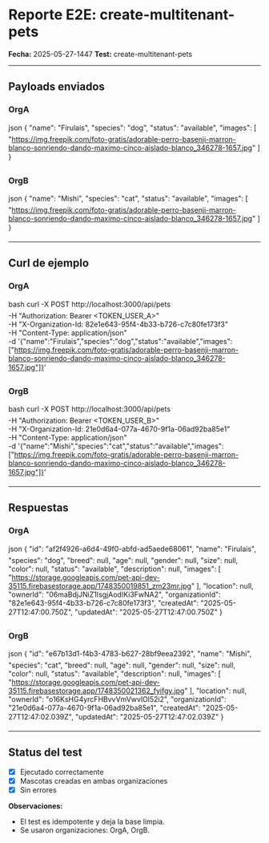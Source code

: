 # Reporte E2E: create-multitenant-pets

**Fecha:** 2025-05-27-1447
**Test:** create-multitenant-pets

---

## **Payloads enviados**
### OrgA

json
{
  "name": "Firulais",
  "species": "dog",
  "status": "available",
  "images": [
    "https://img.freepik.com/foto-gratis/adorable-perro-basenji-marron-blanco-sonriendo-dando-maximo-cinco-aislado-blanco_346278-1657.jpg"
  ]
}


### OrgB
json
{
  "name": "Mishi",
  "species": "cat",
  "status": "available",
  "images": [
    "https://img.freepik.com/foto-gratis/adorable-perro-basenji-marron-blanco-sonriendo-dando-maximo-cinco-aislado-blanco_346278-1657.jpg"
  ]
}


---

## **Curl de ejemplo**
### OrgA
bash
curl -X POST http://localhost:3000/api/pets \
  -H "Authorization: Bearer <TOKEN_USER_A>" \
  -H "X-Organization-Id: 82e1e643-95f4-4b33-b726-c7c80fe173f3" \
  -H "Content-Type: application/json" \
  -d '{"name":"Firulais","species":"dog","status":"available","images":["https://img.freepik.com/foto-gratis/adorable-perro-basenji-marron-blanco-sonriendo-dando-maximo-cinco-aislado-blanco_346278-1657.jpg"]}'


### OrgB
bash
curl -X POST http://localhost:3000/api/pets \
  -H "Authorization: Bearer <TOKEN_USER_B>" \
  -H "X-Organization-Id: 21e0d6a4-077a-4670-9f1a-06ad92ba85e1" \
  -H "Content-Type: application/json" \
  -d '{"name":"Mishi","species":"cat","status":"available","images":["https://img.freepik.com/foto-gratis/adorable-perro-basenji-marron-blanco-sonriendo-dando-maximo-cinco-aislado-blanco_346278-1657.jpg"]}'


---

## **Respuestas**
### OrgA
json
{
  "id": "af2f4926-a6d4-49f0-abfd-ad5aede68061",
  "name": "Firulais",
  "species": "dog",
  "breed": null,
  "age": null,
  "gender": null,
  "size": null,
  "color": null,
  "status": "available",
  "description": null,
  "images": [
    "https://storage.googleapis.com/pet-api-dev-35115.firebasestorage.app/1748350019851_zm23mr.jpg"
  ],
  "location": null,
  "ownerId": "06maBdjJNiZ1IsgjAodIKi3FwNA2",
  "organizationId": "82e1e643-95f4-4b33-b726-c7c80fe173f3",
  "createdAt": "2025-05-27T12:47:00.750Z",
  "updatedAt": "2025-05-27T12:47:00.750Z"
}


### OrgB
json
{
  "id": "e67b13d1-f4b3-4783-b627-28bf9eea2392",
  "name": "Mishi",
  "species": "cat",
  "breed": null,
  "age": null,
  "gender": null,
  "size": null,
  "color": null,
  "status": "available",
  "description": null,
  "images": [
    "https://storage.googleapis.com/pet-api-dev-35115.firebasestorage.app/1748350021362_fyifgy.jpg"
  ],
  "location": null,
  "ownerId": "o16KsHG4yrcFHBvvVmVwvlOl52i2",
  "organizationId": "21e0d6a4-077a-4670-9f1a-06ad92ba85e1",
  "createdAt": "2025-05-27T12:47:02.039Z",
  "updatedAt": "2025-05-27T12:47:02.039Z"
}


---

## **Status del test**

- [x] Ejecutado correctamente
- [x] Mascotas creadas en ambas organizaciones
- [x] Sin errores

**Observaciones:**
- El test es idempotente y deja la base limpia.
- Se usaron organizaciones: OrgA, OrgB.
